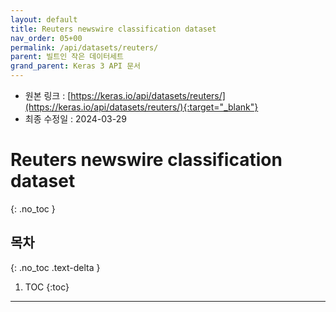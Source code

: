 ```yaml
---
layout: default
title: Reuters newswire classification dataset
nav_order: 05+00
permalink: /api/datasets/reuters/
parent: 빌트인 작은 데이터세트
grand_parent: Keras 3 API 문서
---
```


* 원본 링크 : [https://keras.io/api/datasets/reuters/](https://keras.io/api/datasets/reuters/){:target="_blank"}
* 최종 수정일 : 2024-03-29

# Reuters newswire classification dataset
{: .no_toc }

## 목차
{: .no_toc .text-delta }

1. TOC
{:toc}

---
